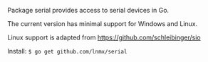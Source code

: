 Package serial provides access to serial devices in Go.

The current version has minimal support for Windows and Linux.

Linux support is adapted from https://github.com/schleibinger/sio

Install: `$ go get github.com/lnmx/serial`

